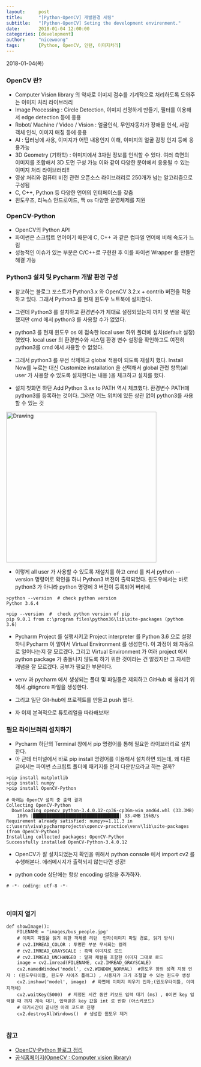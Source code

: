 ```yaml
---
layout:     post
title:      "[Python-OpenCV] 개발환경 세팅"
subtitle:   "[Python-OpenCV] Seting the development envirenment." 
date:       2018-01-04 12:00:00
categories: [development]
author:     "nicewoong"
tags:       [Python, OpenCV, 인턴, 이미지처리]
---
```




2018-01-04(목)


### OpenCV 란?


- Computer Vision library 의 약자로 이미지 검수를 기계적으로 처리하도록 도와주는 이미지 처리 라이브러리 
- Image Processing : Circle Detection, 이미지 선명하게 만들기, 필터를 이용해서 edge detection 등에 응용
- Robot/ Machine / Video / Vision : 얼굴인식, 무인자동차가 장애물 인식, 사람 객체 인식, 이미지 매칭 등에 응용
- AI : 딥러닝에 사용, 이미지가 어떤 내용인지 이해, 이미지의 얼굴 감정 인지 등에 응용가능 
- 3D Geometry (기하학) : 이미지에서 3차원 정보를 인식할 수 있다. 여러 측면의 이미지를 조합해서 3D 도면 구성 가능 
이와 같이 다양한 분야에서 응용될 수 있는 이미지 처리 라이브러리!!
- 영상 처리와 컴퓨터 비전 관련 오픈소스 라이브러리로 250개가 넘는 알고리즘으로 구성됨
- C, C++, Python 등 다양한 언어의 인터페이스를 갖춤
- 윈도우즈, 리눅스 안드로이드, 맥 os 다양한 운영체제를 지원




### OpenCV-Python


- OpenCV의 Python API 
- 파이썬은 스크립트 언어이기 때문에 C, C++ 과 같은 컴파일 언어에 비해 속도가 느림 
- 성능적인 이슈가 있는 부분은 C/C++로 구현한 후 이를 파이썬 Wrapper 를 만들면 해결 가능



### Python3 설치 및 Pycharm 개발 환경 구성


- 참고하는 블로그 포스트가  Python3.x 와  OpenCV 3.2.x + contrib 버전을 적용하고 있다. 그래서 Python3 를 현재 윈도우 노트북에 설치한다. 
- 그런데 Python3 를 설치하고 환경변수가 제대로 설정되었는지 까지 몇 번을 확인했지만 cmd 에서 python3 를 사용할 수가 없었다. 
- python3 를 현재 윈도우 os 에 접속한 local user 하위 폴더에 설치(default 설정)했었다. local user 의 환경변수와 시스템 환경 변수 설정을 확인하고도 여전히 python3를 cmd 에서 사용할 수 없었다. 

- 그래서 python3 를 우선 삭제하고 global 적용이 되도록 재설치 했다. Install Now를 누르는 대신 Customize installation 을 선택해서 global 관련 항목(all user 가 사용할 수 있도록 설치한다는 내용 )을 체크하고 설치를 했다. 

- 설치 첫화면 하단 Add Python 3.xx to PATH 역시 체크했다. 환경변수 PATH에 python3를 등록하는 것이다. 그러면 어느 위치에 있든 상관 없이 python3를 사용할 수 있는 것 


<p>
<img src="{{ site.url }}/assets/milk_pack.jpg" alt="Drawing" style="width: 400px;"/>
</p>


- 이렇게 all user 가 사용할 수 있도록 재설치를 하고 cmd 를 켜서 python --version 명령어로 확인을 하니 Python3 버전이 출력되었다. 윈도우에서는 바로 python3 가 아니라 python 명령에 3 버전이 등록되어 버리네. 


```
>python --version  # check python version 
Python 3.6.4

>pip --version  #  check python version of pip 
pip 9.0.1 from c:\program files\python36\lib\site-packages (python 3.6) 
```

- Pycharm Project 를 실행시키고 Project interpreter 를 Python 3.6 으로 설정하니 Pycharm 이 알아서 Virtual Environment 를 생성한다. 이 과정이 왜 자동으로 일어나는지 잘 모르겠다. 그리고 Virtual Environment 가 여러 project 에서 python package 가 충돌나지 않도록 하기 위한 것이라는 건 알겠지만 그 자세한 개념을 잘 모르겠다. 공부가 필요한 부분이다. 

- venv 과 pycharm 에서 생성되는 폴더 및 파일들은 제외하고 GitHub 에 올리기 위해서 .gitignore 파일을 생성한다. 
- 그리고 일단 Git-hub에 프로젝트를 만들고 push 했다. 
- 자 이제 본격적으로 튜토리얼을 따라해보자!


### 필요 라이브러리 설치하기


- Pycharm 하단의 Terminal 창에서 pip 명령어를 통해 필요한 라이브러리르 설치한다.
- 아 근데 터미널에서 바로 pip install 명령어를 이용해서 설치하면 되는데, 왜 다른 글에서는 파이썬 스크립트 폴더에 패키지를 먼저 다운받으라고 하는 걸까?



```
>pip install matplotlib
>pip install numpy
>pip install OpenCV-Python

# 아래는 OpenCV 설치 중 출력 결과
Collecting OpenCV-Python
  Downloading opencv_python-3.4.0.12-cp36-cp36m-win_amd64.whl (33.3MB)
    100% |████████████████████████████████| 33.4MB 19kB/s
Requirement already satisfied: numpy>=1.11.3 in c:\users\viva\pycharmprojects\opencv-practice\venv\lib\site-packages (from OpenCV-Python)
Installing collected packages: OpenCV-Python
Successfully installed OpenCV-Python-3.4.0.12

```

- OpenCV가 잘 설치되었는지 확인을 위해서 python console 에서 import cv2 를 수행해본다. 에러메시지가 출력되지 않는다면 성공!

- python code 상단에는 항상 encoding 설정을 추가하자. 

 

```
# -*- coding: utf-8 -*-
```



<br>


### 이미지 열기



```
def showImage():
    FILENAME = 'images/bus_people.jpg'
    # 이미지 파일을 읽기 위한 객체를 리턴  인자(이미지 파일 경로, 읽기 방식)
    # cv2.IMREAD_COLOR : 투명한 부분 무시되는 컬러
    # cv2.IMREAD_GRAYSCALE : 흑백 이미지로 로드
    # cv2.IMREAD_UNCHANGED : 알파 채컬을 포함한 이미지 그대로 로드
    image = cv2.imread(FILENAME, cv2.IMREAD_GRAYSCALE)
    cv2.namedWindow('model', cv2.WINDOW_NORMAL)  #윈도우 창의 성격 지정 인자 : (윈도우타이틀, 윈도우 사이즈 플래그) , 사용자가 크기 조절할 수 있는 윈도우 생성
    cv2.imshow('model', image)  # 화면에 이미지 띄우기 인자;(윈도우타이틀, 이미지객체)
    cv2.waitKey(5000)  # 지정된 시간 동안 키보드 입력 대기 (ms) , 0이면 key 입력할 때 까지 계속 대기, 입력받은 key 값을 int 로 반환 (아스키코드)
    # 대기시간이 끝나면 아래 코드로 진행
    cv2.destroyAllWindows()  # 생성한 윈도우 제거
    
```



### 참고

* [OpenCV-Python 블로그 정리](http://blog.naver.com/PostView.nhn?blogId=samsjang&logNo=220498694383&parentCategoryNo=&categoryNo=66&viewDate=&isShowPopularPosts=false&from=postView)
* [공식홈페이지(OpneCV : Computer vision library)](https://opencv.org/)

